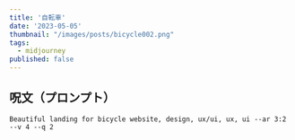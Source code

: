 ```yaml
---
title: '自転車'
date: '2023-05-05'
thumbnail: "/images/posts/bicycle002.png"
tags:
  - midjourney
published: false
---
```


## 呪文（プロンプト）
```
Beautiful landing for bicycle website, design, ux/ui, ux, ui --ar 3:2 --v 4 --q 2
```